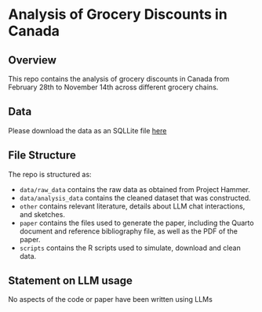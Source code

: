 # Analysis of Grocery Discounts in Canada

## Overview

This repo contains the analysis of grocery discounts in Canada from February 28th to November 14th across different grocery chains. 

## Data

Please download the data as an SQLLite file [here](https://jacobfilipp.com/hammer/)

## File Structure

The repo is structured as:

-   `data/raw_data` contains the raw data as obtained from Project Hammer.
-   `data/analysis_data` contains the cleaned dataset that was constructed.
-   `other` contains relevant literature, details about LLM chat interactions, and sketches.
-   `paper` contains the files used to generate the paper, including the Quarto document and reference bibliography file, as well as the PDF of the paper. 
-   `scripts` contains the R scripts used to simulate, download and clean data.

## Statement on LLM usage

No aspects of the code or paper have been written using LLMs 
